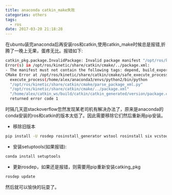```yaml
---
title: anaconda catkin_make失败
categories: others
tags:
  - ros
date: 2017-03-20 21:18:28
---
```


在ubuntu装完anaconda后再安装ros和catkin,使用catkin_make时候总是报错,折腾了一晚上无果，蛋疼无比。报错如下: 
```bash
catkin_pkg.package.InvalidPackage: Invalid package manifest "/opt/ros/kinetic/share/catkin/cmake/../package.xml": 
Error(s) in /opt/ros/kinetic/share/catkin/cmake/../package.xml:
- The manifest must not contain the following tags: depend, build_export_depend, buildtool_export_depend
CMake Error at /opt/ros/kinetic/share/catkin/cmake/safe_execute_process.cmake:11 (message):
  execute_process(/home/alex/anaconda3/envs/python2/bin/python
  "/opt/ros/kinetic/share/catkin/cmake/parse_package_xml.py"
  "/opt/ros/kinetic/share/catkin/cmake/../package.xml"
  "/home/alex/catkin_ws/build/catkin/catkin_generated/version/package.cmake")
  returned error code 1
```
时隔几天逛stackoverflow忽然发现某老司机有解决办法了，原来是anaconda的conda安装的ros和catkin的版本太低了。因此需要移除它们然后重新用pip安装。
* 移除旧版本
```bash
pip install -U rosdep rosinstall_generator wstool rosinstall six vcstools
```
* 安装setuptools(如果报错):
```bash
conda install setuptools
```
* 更新rosdep，如果还是报错，则需要用pip重新安装catking_pkg
```bash 
rosdep update
```
然后就可以愉快的玩耍了。
